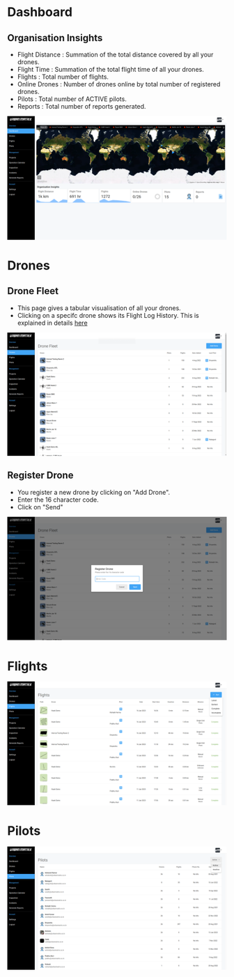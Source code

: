 # Dashboard 

## Organisation Insights

- Flight Distance : Summation of the total distance covered by all your drones. 
- Flight Time : Summation of the total flight time of all your drones. 
- Flights : Total number of flights. 
- Online Drones : Number of drones online by total number of registered drones. 
- Pilots : Total number of ACTIVE pilots. 
- Reports : Total number of reports generated. 

![Dashboard](img/dashboard.png)

# Drones

## Drone Fleet

- This page gives a tabular visualisation of all your drones. 
- Clicking on a specifc drone shows its Flight Log History. This is explained in details [here](/matrix%20console/features/flight-log-history.md)

![Drones](img/drones.png)

## Register Drone

- You register a new drone by clicking on "Add Drone".
- Enter the 16 character code.
- Click on "Send"

![Drones](img/register-drone.png)

# Flights

![Flights](img/flights.png)

# Pilots

![Pilots](img/pilots.png)
